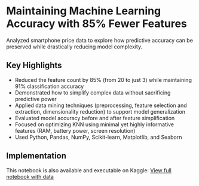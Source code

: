 # Maintaining Machine Learning Accuracy with 85% Fewer Features

Analyzed smartphone price data to explore how predictive accuracy can be preserved while drastically reducing model complexity.

## Key Highlights

- Reduced the feature count by 85% (from 20 to just 3) while maintaining 91% classification accuracy  
- Demonstrated how to simplify complex data without sacrificing predictive power  
- Applied data mining techniques (preprocessing, feature selection and extraction, dimensionality reduction) to support model generalization
- Evaluated model accuracy before and after feature simplification
- Focused on optimizing KNN using minimal yet highly informative features (RAM, battery power, screen resolution)  
- Used Python, Pandas, NumPy, Scikit-learn, Matplotlib, and Seaborn  

## Implementation
This notebook is also available and executable on Kaggle:
[View full notebook with data](https://www.kaggle.com/code/shakkutlu/maintaining-ml-accuracy-with-85-fewer-features)
